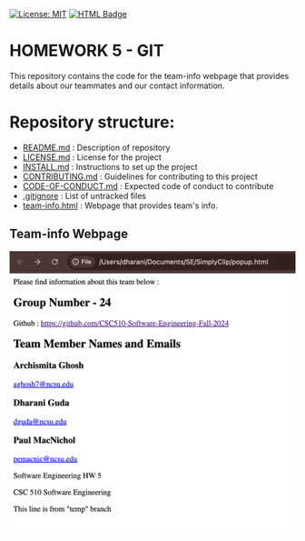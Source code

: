 [![License: MIT](https://img.shields.io/badge/License-MIT-yellow.svg)](https://opensource.org/licenses/MIT) [![HTML Badge](https://img.shields.io/badge/Made%20with-HTML-orange?logo=html5&logoColor=white)](https://developer.mozilla.org/en-US/docs/Web/HTML)

# HOMEWORK 5 - GIT

This repository contains the code for the team-info webpage that provides details about our teammates and our contact information.

# Repository structure:

 * [README.md](./README.md) : Description of repository
 * [LICENSE.md](./LICENSE.md) : License for the project
 * [INSTALL.md](./INSTALL.md) : Instructions to set up the project
 * [CONTRIBUTING.md](./CONTRIBUTING.md) : Guidelines for contributing to this project
 * [CODE-OF-CONDUCT.md](./CODE-OF-CONDUCT.md) : Expected code of conduct to contribute
 * [.gitignore](./.gitignore) : List of untracked files
 * [team-info.html](./team-info.html) : Webpage that provides team's info. 

## Team-info Webpage

![Team-info Webpage](./Webpage.png)

